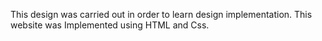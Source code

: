 This design was carried out in order to learn design implementation. This website was Implemented using HTML and Css.
